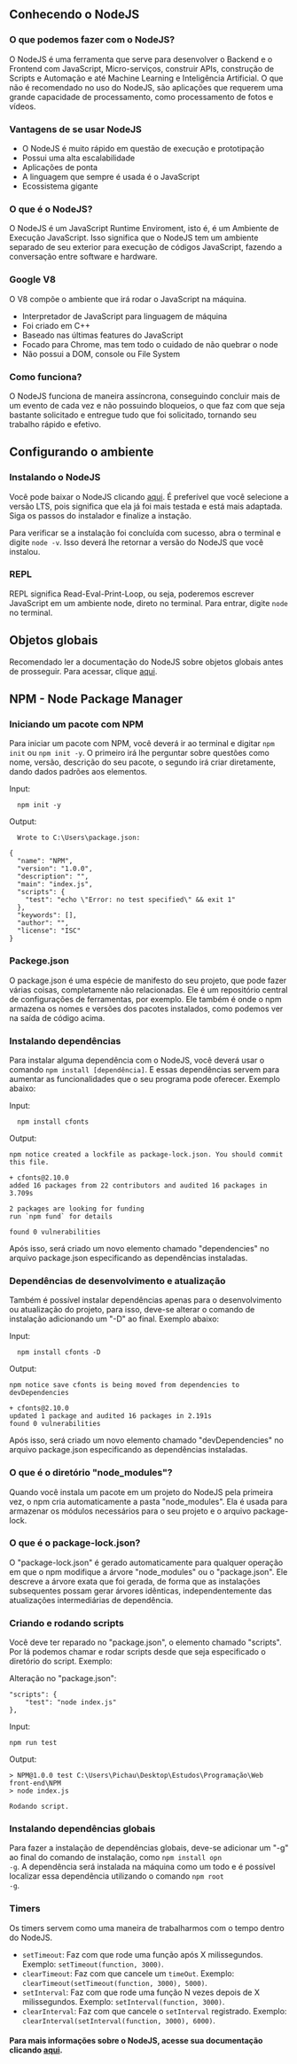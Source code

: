 ## Conhecendo o NodeJS

### O que podemos fazer com o NodeJS?

O NodeJS é uma ferramenta que serve para desenvolver o Backend e o Frontend com JavaScript, Micro-serviços, construir APIs,
construção de Scripts e Automação e até Machine Learning e Inteligência Artificial. O que não é recomendado no uso do NodeJS,
são aplicações que requerem uma grande capacidade de processamento, como processamento de fotos e vídeos.

### Vantagens de se usar NodeJS

<ul>
  <li>O NodeJS é muito rápido em questão de execução e prototipação</li>
  <li>Possui uma alta escalabilidade</li>
  <li>Aplicações de ponta</li>
  <li>A linguagem que sempre é usada é o JavaScript</li>
  <li>Ecossistema gigante</li>
</ul>

### O que é o NodeJS?

O NodeJS é um JavaScript Runtime Enviroment, isto é, é um Ambiente de Execução JavaScript. Isso significa que o NodeJS tem um
ambiente separado de seu exterior para execução de códigos JavaScript, fazendo a conversação entre software e hardware.

### Google V8

O V8 compõe o ambiente que irá rodar o JavaScript na máquina.

<ul>
  <li>Interpretador de JavaScript para linguagem de máquina</li>
  <li>Foi criado em C++</li>
  <li>Baseado nas últimas features do JavaScript</li>
  <li>Focado para Chrome, mas tem todo o cuidado de não quebrar o node</li>
  <li>Não possui a DOM, console ou File System</li>
</ul>

### Como funciona?

O NodeJS funciona de maneira assíncrona, conseguindo concluir mais de um evento de cada vez e não possuindo bloqueios,
o que faz com que seja bastante solicitado e entregue tudo que foi solicitado, tornando seu trabalho rápido e efetivo.

## Configurando o ambiente

### Instalando o NodeJS

Você pode baixar o NodeJS clicando <a href="https://nodejs.org/en/">aqui</a>. É preferível que você selecione a versão LTS,
pois significa que ela já foi mais testada e está mais adaptada. Siga os passos do instalador e finalize a instação.

Para verificar se a instalação foi concluída com sucesso, abra o terminal e digite <code>node -v</code>. Isso deverá lhe
retornar a versão do NodeJS que você instalou.

### REPL

REPL significa Read-Eval-Print-Loop, ou seja, poderemos escrever JavaScript em um ambiente node, direto no terminal.
Para entrar, digite <code>node</code> no terminal.

## Objetos globais

Recomendado ler a documentação do NodeJS sobre objetos globais antes de prosseguir. Para acessar, 
clique <a href="https://nodejs.org/dist/latest-v14.x/docs/api/globals.html">aqui</a>.

## NPM - Node Package Manager

### Iniciando um pacote com NPM

Para iniciar um pacote com NPM, você deverá ir ao terminal e digitar <code>npm init</code> ou <code>npm init -y</code>.
O primeiro irá lhe perguntar sobre questões como nome, versão, descrição do seu pacote, o segundo irá criar diretamente,
dando dados padrões aos elementos.

Input:
```
  npm init -y
```

Output:
```
  Wrote to C:\Users\package.json:

{
  "name": "NPM",
  "version": "1.0.0",
  "description": "",
  "main": "index.js",
  "scripts": {
    "test": "echo \"Error: no test specified\" && exit 1"
  },
  "keywords": [],
  "author": "",
  "license": "ISC"
}
```

### Packege.json

O package.json é uma espécie de manifesto do seu projeto, que pode fazer várias coisas, completamente não relacionadas. 
Ele é um repositório central de configurações de ferramentas, por exemplo. Ele também é onde o npm armazena os 
nomes e versões dos pacotes instalados, como podemos ver na saída de código acima.

### Instalando dependências

Para instalar alguma dependência com o NodeJS, você deverá usar o comando <code>npm install [dependência]</code>. E essas
dependências servem para aumentar as funcionalidades que o seu programa pode oferecer. Exemplo abaixo:

Input:
```
  npm install cfonts
```

Output:
```
npm notice created a lockfile as package-lock.json. You should commit this file.

+ cfonts@2.10.0
added 16 packages from 22 contributors and audited 16 packages in 3.709s

2 packages are looking for funding
run `npm fund` for details

found 0 vulnerabilities
```

Após isso, será criado um novo elemento chamado "dependencies" no arquivo package.json especificando as 
dependências instaladas.

### Dependências de desenvolvimento e atualização

Também é possível instalar dependências apenas para o desenvolvimento ou atualização do projeto, para isso, deve-se alterar
o comando de instalação adicionando um "-D" ao final. Exemplo abaixo:

Input:
```
  npm install cfonts -D
```

Output:
```
npm notice save cfonts is being moved from dependencies to devDependencies

+ cfonts@2.10.0
updated 1 package and audited 16 packages in 2.191s
found 0 vulnerabilities
```

Após isso, será criado um novo elemento chamado "devDependencies" no arquivo package.json especificando as 
dependências instaladas.

### O que é o diretório "node_modules"?

Quando você instala um pacote em um projeto do NodeJS pela primeira vez, o npm cria automaticamente a pasta "node_modules".
Ela é usada para armazenar os módulos necessários para o seu projeto e o arquivo package-lock.

### O que é o package-lock.json?

O "package-lock.json" é gerado automaticamente para qualquer operação em que o npm modifique a árvore "node_modules" ou 
o "package.json". Ele descreve a árvore exata que foi gerada, de forma que as instalações subsequentes possam gerar árvores
idênticas, independentemente das atualizações intermediárias de dependência.

### Criando e rodando scripts

Você deve ter reparado no "package.json", o elemento chamado "scripts". Por lá podemos chamar e rodar scripts desde que seja
especificado o diretório do script. Exemplo:

Alteração no "package.json":
```
"scripts": {
    "test": "node index.js"
},
```

Input:
```
npm run test
```

Output:
```
> NPM@1.0.0 test C:\Users\Pichau\Desktop\Estudos\Programação\Web front-end\NPM
> node index.js

Rodando script.
```

### Instalando dependências globais

Para fazer a instalação de dependências globais, deve-se adicionar um "-g" ao final do comando de instalação, como 
<code>npm install opn -g</code>. A dependência será instalada na máquina como um todo e é possível localizar essa 
dependência utilizando o comando <code>npm root -g</code>.

### Timers

Os timers servem como uma maneira de trabalharmos com o tempo dentro do NodeJS.

<ul>
  <li><code>setTimeout</code>: Faz com que rode uma função após X milissegundos. 
    Exemplo: <code>setTimeout(function, 3000)</code>.</li>
  
  <li><code>clearTimeout</code>: Faz com que cancele um <code>timeOut</code>. 
    Exemplo: <code>clearTimeout(setTimeout(function, 3000), 5000)</code>.</li>
  
  <li><code>setInterval</code>: Faz com que rode uma função N vezes depois de X milissegundos. 
    Exemplo: <code>setInterval(function, 3000)</code>.</li>
  
  <li><code>clearInterval</code>: Faz com que cancele o <code>setInterval</code> registrado.
    Exemplo: <code>clearInterval(setInterval(function, 3000), 6000)</code>.</li>
</ul>

#### Para mais informações sobre o NodeJS, acesse sua documentação clicando <a href="https://nodejs.org/dist/latest-v14.x/docs/api/">aqui</a>.





















